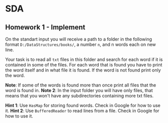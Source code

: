 # SDA

## Homework 1 - Implement 

On the standart input you will receive a path to a folder in the following format ```D:/DataStructures/books/```, a number ```n```, and n words each on new line.

Your task is to read all ```txt``` files in this folder and search for each word if it is contained in some of the files.
For each word that is found you have to print the word itself and in what file it is found. If the word is not found print only the word.

**Note**: If some of the words is found more than once print all files that the word is found in.
**Note 2**: In the input folder you will have only files, that means that you won't have any subdirectories containing more txt files.

**Hint 1**: Use ``HasMap`` for storing found words. Check in Google for how to use it.
**Hint 2**: Use ``BufferedReader`` to read lines from a file. Check in Google for how to use it.
